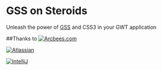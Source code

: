 # GSS on Steroids

Unleash the power of [GSS](https://code.google.com/p/closure-stylesheets/) and CSS3 in your GWT application

<!--- ##Documentation
* [For documentation and examples](http://arcbees.github.io/gsss/) -->

##Thanks to
[![Arcbees.com](http://i.imgur.com/HDf1qfq.png)](http://arcbees.com)

[![Atlassian](http://i.imgur.com/BKkj8Rg.png)](https://www.atlassian.com/)

[![IntelliJ](https://lh6.googleusercontent.com/--QIIJfKrjSk/UJJ6X-UohII/AAAAAAAAAVM/cOW7EjnH778/s800/banner_IDEA.png)](http://www.jetbrains.com/idea/index.html)
